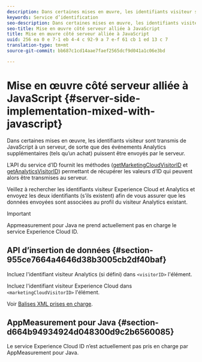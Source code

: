 ```yaml
---
description: Dans certaines mises en œuvre, les identifiants visiteur sont transmis de JavaScript à un serveur, de sorte que des événements Analytics supplémentaires (tels qu’un achat) puissent être envoyés par le serveur.
keywords: Service d’identification
seo-description: Dans certaines mises en œuvre, les identifiants visiteur sont transmis de JavaScript à un serveur, de sorte que des événements Analytics supplémentaires (tels qu’un achat) puissent être envoyés par le serveur.
seo-title: Mise en œuvre côté serveur alliée à JavaScript
title: Mise en œuvre côté serveur alliée à JavaScript
uuid: 256 ea 0 e 7-1 eb 4-4 c 92-9 a 7 e-f 61 cb 1 ed 13 c 7
translation-type: tm+mt
source-git-commit: bb687c1cd14aae7faef2565dcf9d041a1c06e3bd

---
```



# Mise en œuvre côté serveur alliée à JavaScript {#server-side-implementation-mixed-with-javascript}

Dans certaines mises en œuvre, les identifiants visiteur sont transmis de JavaScript à un serveur, de sorte que des événements Analytics supplémentaires (tels qu’un achat) puissent être envoyés par le serveur.

L’API du service d’ID fournit les méthodes ([getMarketingCloudVisitorID](../../mcvid-library/mcvid-get-set/mcvid-getmcvid.md) et [getAnalyticsVisitorID](../../mcvid-library/mcvid-get-set/mcvid-getanalyticsvisitorid.md)) permettant de récupérer les valeurs d’ID qui peuvent alors être transmises au serveur.

Veillez à rechercher les identifiants visiteur Experience Cloud et Analytics et envoyez les deux identifiants (s’ils existent) afin de vous assurer que les données envoyées sont associées au profil du visiteur Analytics existant.

>[!IMPORTANT]
>
>Appmeasurement pour Java ne prend actuellement pas en charge le service Experience Cloud ID.

## API d’insertion de données {#section-955ce7664a4646d38b3005cb2df40baf}

Incluez l&#39;identifiant visiteur Analytics (si défini) dans `<visitorID>` l&#39;élément.

Incluez l&#39;identifiant visiteur Experience Cloud dans `<marketingCloudVisitorID>` l&#39;élément.

Voir [Balises XML prises en charge](https://marketing.adobe.com/developer/en_US/documentation/data-insertion/r-supported-tags).

## AppMeasurement pour Java {#section-d664b94934924d048300d9c2b6560085}

Le service Experience Cloud ID n’est actuellement pas pris en charge par AppMeasurement pour Java.
